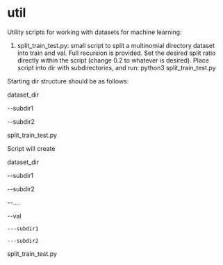 # util
Utility scripts for working with datasets for machine learning:

1. split_train_test.py: small script to split a multinomial directory dataset into train and val. Full recursion is provided. Set the desired split ratio directly within the script (change 0.2 to whatever is desired). Place script into dir with subdirectories, and run:  python3 split_train_test.py

Starting dir structure should be as follows:

dataset_dir
  
  --subdir1
  
  --subdir2
 
  split_train_test.py
 

Script will create
  
  dataset_dir
  
   --subdir1
   
   --subdir2
   
   --....
   
   --val
    
    ---subdir1
    
    ---subdir2
    
  split_train_test.py

